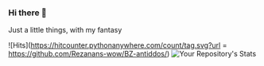 ### Hi there 👋

Just a little things, with my fantasy

![Hits](https://hitcounter.pythonanywhere.com/count/tag.svg?url = https://github.com/Rezanans-wow/BZ-antiddos/)
![Your Repository's Stats](https://github-readme-stats.vercel.app/api?username=Rezanans-wow&show_icons=true)
